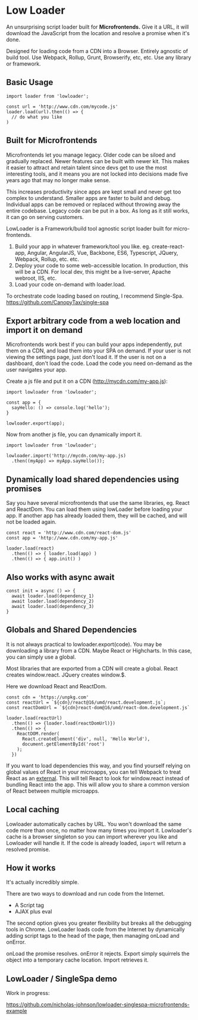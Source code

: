 # Low Loader

An unsurprising script loader built for **Microfrontends.** Give it a URL, it will download the JavaScript from the location and resolve a promise when it's done.

Designed for loading code from a CDN into a Browser. Entirely agnostic of build tool. Use Webpack, Rollup, Grunt, Browserify, etc, etc. Use any library or framework.

## Basic Usage

    import loader from 'lowloader';

    const url = 'http://www.cdn.com/mycode.js'
    loader.load(url).then(() => {
      // do what you like
    )

## Built for Microfrontends

Microfrontends let you manage legacy. Older code can be siloed and gradually replaced. Newer features can be built with newer kit. This makes it easier to attract and retain talent since devs get to use the most interesting tools, and it means you are not locked into decisions made five years ago that may no longer make sense.

This increases productivity since apps are kept small and never get too complex to understand. Smaller apps are faster to build and debug. Individual apps can be removed or replaced without throwing away the entire codebase. Legacy code can be put in a box. As long as it still works, it can go on serving customers.

LowLoader is a Framework/build tool agnostic script loader built for micro-frontends.

1. Build your app in whatever framework/tool you like. eg. create-react-app, Angular, AngularJS, Vue, Backbone, ES6, Typescript, JQuery, Webpack, Rollup, etc. etc.
2. Deploy your code to some web-accessible location. In production, this will be a CDN. For local dev, this might be a live-server, Apache webroot, IIS, etc.
3. Load your code on-demand with loader.load.

To orchestrate code loading based on routing, I recommend Single-Spa. https://github.com/CanopyTax/single-spa

## Export arbitrary code from a web location and import it on demand

Microfrontends work best if you can build your apps independently, put them on a CDN, and load them into your SPA on demand. If your user is not viewing the settings page, just don't load it. If the user is not on a dashboard, don't load the code. Load the code you need on-demand as the user navigates your app.

Create a js file and put it on a CDN (http://mycdn.com/my-app.js):

    import lowloader from 'lowloader';

    const app = {
      sayHello: () => console.log('hello');
    }

    lowloader.export(app);

Now from another js file, you can dynamically import it.

    import lowloader from 'lowloader';

    lowloader.import('http://mycdn.com/my-app.js)
      .then((myApp) => myApp.sayHello());

## Dynamically load shared dependencies using promises

Say you have several microfrontends that use the same libraries, eg. React and ReactDom. You can load them using lowLoader before loading your app. If another app has already loaded them, they will be cached, and will not be loaded again.

    const react = 'http://www.cdn.com/react-dom.js'
    const app = 'http://www.cdn.com/my-app.js'

    loader.load(react)
      .then(() => { loader.load(app) )
      .then(() => { app.init() )

## Also works with async await

    const init = async () => {
      await loader.load(dependency_1)
      await loader.load(dependency_2)
      await loader.load(dependency_3)
    }

## Globals and Shared Dependencies

It is not always practical to lowloader.export(code). You may be downloading a library from a CDN. Maybe React or Highcharts. In this case, you can simply use a global.

Most libraries that are exported from a CDN will create a global. React creates window.react. JQuery creates window.\$.

Here we download React and ReactDom.

    const cdn = 'https://unpkg.com'
    const reactUrl = `${cdn}/react@16/umd/react.development.js`;
    const reactDomUrl = `${cdn}react-dom@16/umd/react-dom.development.js`

    loader.load(reactUrl)
      .then(() => {loader.load(reactDomUrl)})
      .then(() => {
        ReactDOM.render(
          React.createElement('div', null, 'Hello World'),
          document.getElementById('root')
        );
      })

If you want to load dependencies this way, and you find yourself relying on global values of React in your microapps, you can tell Webpack to treat React as an [external](https://webpack.js.org/configuration/externals/). This will tell React to look for window.react instead of bundling React into the app. This will allow you to share a common version of React between multiple microapps.

## Local caching

Lowloader automatically caches by URL. You won't download the same code more than once, no matter how many times you import it. Lowloader's cache is a browser singleton so you can import wherever you like and Lowloader will handle it. If the code is already loaded, `import` will return a resolved promise.

## How it works

It's actually incredibly simple.

There are two ways to download and run code from the Internet.

- A Script tag
- AJAX plus eval

The second option gives you greater flexibility but breaks all the debugging tools in Chrome. LowLoader loads code from the Internet by dynamically adding script tags to the head of the page, then managing onLoad and onError.

onLoad the promise resolves. onError it rejects. Export simply squirrels the object into a temporary cache location. Import retrieves it.

## LowLoader / SingleSpa demo

Work in progress:

https://github.com/nicholas-johnson/lowloader-singlespa-microfrontends-example
